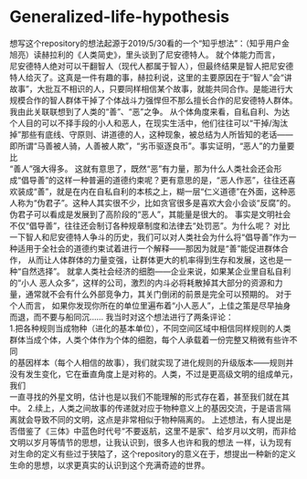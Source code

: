 # Generalized-life-hypothesis
想写这个repository的想法起源于2019/5/30看的一个“知乎想法”：（知乎用户金旭亮）读赫拉利的《人类简史》，里头谈到了尼安德特人。  就个体能力而言，  
尼安德特人绝对可以干翻智人（现代人都属于智人），但最终结果是智人把尼安德特人给灭了。这真是一件有趣的事，赫拉利说，这里的主要原因在于“智人”会“讲 
故事”，大批互不相识的人，只要同样相信某个故事，就能共同合作。是能进行大规模合作的智人群体干掉了个体战斗力强悍但不那么擅长合作的尼安德特人群体。  
我由此关联联想到了人类的“善”、“恶”之争。  从个体角度来看，自私自利、为达个人目的可以不择手段的小人和恶人，在现实生活中，他们往往可以“干掉/淘汰 
掉”那些有底线、守原则、讲道德的人，这种现象，被总结为人所皆知的老话——即所谓“马善被人骑，人善被人欺”，“劣币驱逐良币”。事实证明，“恶人”的力量要比  
“善人”强大得多。  这就有意思了，既然“恶”有力量，那为什么人类社会还会形成“倡导善”的这样一种普遍的道德约束呢？更有意思的是，“恶人作恶”，往往还喜  
欢装成“善”，就是在内在自私自利的本核之上，糊一层“仁义道德”在外面，这种恶人称为“伪君子”。这种人其实很不少，比如贪官很多是喜欢大会小会谈“反腐”的。  
伪君子可以看成是发展到了高阶段的“恶人”，其能量是很大的。  事实是文明社会不仅“倡导善”，往往还会制订各种规章制度和法律去“处罚恶”。为什么呢？  对比 
一下智人和尼安德特人争斗的历史，我们可以对人类社会为什么将“倡导善”作为一种适用于全社会的道德约束试着进行一个解释——那因为就是“善”能促进群体合作， 
从而让人体群体的力量变强，让群体更大的机率得到生存和发展，这也是一种“自然选择”。  就拿人类社会经济的细胞——企业来说，如果某企业里自私自利的“小人 
恶人众多”，这样的公司，激烈的内斗必将耗散掉其大部分的资源和力量，通常就不会有什么外部竞争力，其关门倒闭的前景是完全可以预期的。  对于个人而言， 
如果你发现你所在的单位里遍布着“小人恶人”，上佳之策是尽早抽身而退，而不要与船同沉…… 
我当时对这个想法进行了两条评论：  
1.把各种规则当成物种（进化的基本单位），不同空间区域中相信同样规则的人类群体当成个体，人类个体作为个体的细胞，每个人承载着一份完整又稍微有些许不同  
的基因样本（每个人相信的故事），我们就实现了进化规则的升级版本——规则并没有发生变化，它在垂直角度上是对称的。人类，不过是更高级文明的组成单元，我们  
一直寻找的外星文明，估计也是以我们不能理解的形式存在着，甚至我们就在其中。 
2.续上，人类之间故事的传递就对应于物种意义上的基因交流，于是语言隔离就会导致不同的文明，这点是非常相似于物种隔离的。 
上述想法，有人提出是否借鉴了《三体》中蓝色时代号“不要返航，这里不是家”、给岁月以文明，而非给文明以岁月等情节的思想，让我认识到，很多人也许和我的想法 
一样，认为现有对生命的定义有些过于狭隘了，这个repository的意义在于，想提出一种新的定义生命的思想，以求更真实的认识到这个充满奇迹的世界。
